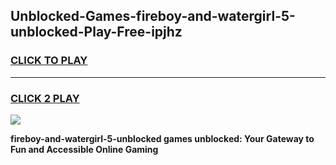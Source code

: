 
## Unblocked-Games-fireboy-and-watergirl-5-unblocked-Play-Free-ipjhz
<h3>
<a href="https://premium76.site?title=fireboy-and-watergirl-5-unblocked&ref=23A">CLICK TO PLAY</a></h3>
<hr>

<h3>
<a href="https://premium76.site?title=fireboy-and-watergirl-5-unblocked&ref=23A">CLICK 2 PLAY</a>
  
</h3>

<a href="https://premium76.site?title=fireboy-and-watergirl-5-unblocked&ref=23A"><img src="https://clearcache.store/games.png"></a>


**fireboy-and-watergirl-5-unblocked games unblocked: Your Gateway to Fun and Accessible Online Gaming**
